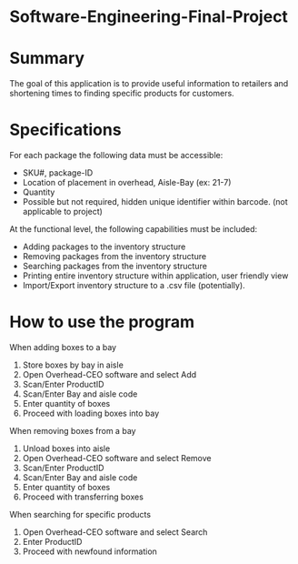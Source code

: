# Software-Engineering-Final-Project

# Summary

The goal of this application is to provide useful information to retailers and shortening 
times to finding specific products for customers. 

# Specifications


For each package the following data must be accessible: 
- SKU#, package-ID 
- Location of placement in overhead, Aisle-Bay (ex: 21-7) 
- Quantity 
- Possible but not required, hidden unique identifier within barcode. (not applicable 
to project) 
 
At the functional level, the following capabilities must be included: 
- Adding packages to the inventory structure 
- Removing packages from the inventory structure 
- Searching packages from the inventory structure 
- Printing entire inventory structure within application, user friendly view 
- Import/Export inventory structure to a .csv file (potentially).

# How to use the program

When adding boxes to a bay 
1. Store boxes by bay in aisle 
2. Open Overhead-CEO software and select Add 
3. Scan/Enter ProductID 
4. Scan/Enter Bay and aisle code 
5. Enter quantity of boxes 
6. Proceed with loading boxes into bay 


When removing boxes from a bay


1. Unload boxes into aisle 
2. Open Overhead-CEO software and select Remove 
3. Scan/Enter ProductID 
4. Scan/Enter Bay and aisle code 
5. Enter quantity of boxes 
6. Proceed with transferring boxes 


When searching for specific products 


1. Open Overhead-CEO software and select Search 
2. Enter ProductID 
3. Proceed with newfound information
